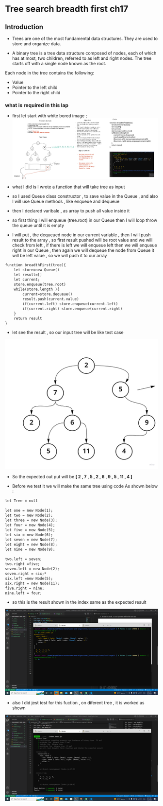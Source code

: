 # Tree search breadth first ch17
## Introduction 
* Trees are one of the most fundamental data structures. They are used to store and organize data.

* A binary tree is a tree data structure composed of nodes, each of which has at most, two children, referred to as left and right nodes. The tree starts off with a single node known as the root.

Each node in the tree contains the following:

* Value
* Pointer to the left child
* Pointer to the right child 

### what is required in this lap 
* first let start with white bored image ; 
![link](./image/white%20bored%20challenge%2017a.jpg)

* what I did is I wrote a function that will take tree as input 
* so I used Queue class constructor , to save value in the Queue , and also I will use Queue methods , like enqueue and dequeue 
* then I declared varibale , as array to push all value inside it 
* so first thing I will enqueue (tree.root) in our Queue then I will loop throw the queue until it is empty 
* I will put , the dequeued node in our current variable , then I will push result to the array , so first result pushed will be root value and we will check from left , if there is left we will enqueue left then we will enqueue right in our Queue , then again we will dequeue the node from Queue it will be left value , so we will push it to our array 

```
function breadthFirst(tree){
    let store=new Queue()
    let result=[]
    let current;
    store.enqueue(tree.root)
    while(store.length ){
        current=store.dequeue()
        result.push(current.value)
        if(current.left) store.enqueue(current.left)
        if(current.right) store.enqueue(current.right)
    }
    return result
}   
```
* let see the result , so our input tree will be like test case 

![link](./image/tree.jpg)

* So the expected out put will be  **[ 2 , 7 , 5 , 2 , 6 , 9 , 5 , 11 , 4 ]**

* Before we test it we will make the same tree using code As shown below :
```
let Tree = null

let one = new Node(1);
let two = new Node(2);
let three = new Node(3);
let four = new Node(4);
let five = new Node(5);
let six = new Node(6);
let seven = new Node(7);
let eight = new Node(8);
let nine = new Node(9);

two.left = seven;
two.right =five;
seven.left = new Node(2);
seven.right = six;*
six.left =new Node(5);
six.right = new Node(11);
five.right = nine;
nine.left = four;
```


* so this is the result shown in the index same as the expected result 

![link](./image/Screenshot%20(375).png)

* also I did jest test for this fuction , on diferent tree , it is worked as shown 

![link](./image/Screenshot%20(376).png)